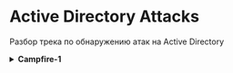# Active Directory Attacks
Разбор трека по обнаружению атак на Active Directory

<details><summary><strong>Campfire-1</strong></summary>
Сценарий: Алонзо обнаружил на своем компьютере странные файлы и проинформировал об этом недавно собранную команду SOC. Оценивая ситуацию, предполагается, что в сети, возможно, произошла атака с использованием Kerberoasting. Ваша задача - подтвердить выводы, проанализировав предоставленные доказательства. 
Вам предоставляются: 
  
1. Журналы безопасности с контроллера домена; 
2. PowerShell-Операционные журналы с уязвимой рабочей станции; 
3. Предварительная выборка файлов с уязвимой рабочей станции.


</details>
